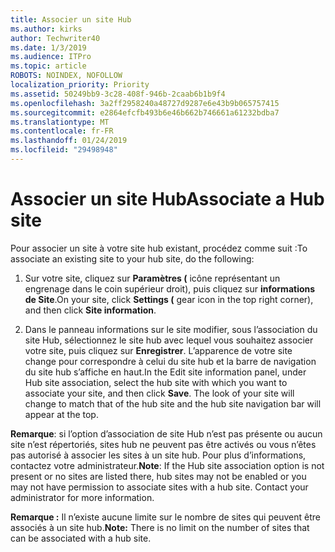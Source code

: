```yaml
---
title: Associer un site Hub
ms.author: kirks
author: Techwriter40
ms.date: 1/3/2019
ms.audience: ITPro
ms.topic: article
ROBOTS: NOINDEX, NOFOLLOW
localization_priority: Priority
ms.assetid: 50249bb9-3c28-408f-946b-2caab6b1b9f4
ms.openlocfilehash: 3a2ff2958240a48727d9287e6e43b9b065757415
ms.sourcegitcommit: e2864efcfb493b6e46b662b746661a61232bdba7
ms.translationtype: MT
ms.contentlocale: fr-FR
ms.lasthandoff: 01/24/2019
ms.locfileid: "29498948"
---
```

# <a name="associate-a-hub-site"></a><span data-ttu-id="ac067-102">Associer un site Hub</span><span class="sxs-lookup"><span data-stu-id="ac067-102">Associate a Hub site</span></span>

<span data-ttu-id="ac067-103">Pour associer un site à votre site hub existant, procédez comme suit :</span><span class="sxs-lookup"><span data-stu-id="ac067-103">To associate an existing site to your hub site, do the following:</span></span>
  
1. <span data-ttu-id="ac067-104">Sur votre site, cliquez sur **Paramètres (** icône représentant un engrenage dans le coin supérieur droit), puis cliquez sur **informations de Site**.</span><span class="sxs-lookup"><span data-stu-id="ac067-104">On your site, click **Settings (** gear icon in the top right corner), and then click **Site information**.</span></span> 
    
2. <span data-ttu-id="ac067-p101">Dans le panneau informations sur le site modifier, sous l’association du site Hub, sélectionnez le site hub avec lequel vous souhaitez associer votre site, puis cliquez sur **Enregistrer**. L’apparence de votre site change pour correspondre à celui du site hub et la barre de navigation du site hub s’affiche en haut.</span><span class="sxs-lookup"><span data-stu-id="ac067-p101">In the Edit site information panel, under Hub site association, select the hub site with which you want to associate your site, and then click **Save**. The look of your site will change to match that of the hub site and the hub site navigation bar will appear at the top.</span></span> 
    
 <span data-ttu-id="ac067-p102">**Remarque**: si l’option d’association de site Hub n’est pas présente ou aucun site n’est répertoriés, sites hub ne peuvent pas être activés ou vous n’êtes pas autorisé à associer les sites à un site hub. Pour plus d’informations, contactez votre administrateur.</span><span class="sxs-lookup"><span data-stu-id="ac067-p102">**Note**: If the Hub site association option is not present or no sites are listed there, hub sites may not be enabled or you may not have permission to associate sites with a hub site. Contact your administrator for more information.</span></span> 
  
 <span data-ttu-id="ac067-109">**Remarque :** Il n’existe aucune limite sur le nombre de sites qui peuvent être associés à un site hub.</span><span class="sxs-lookup"><span data-stu-id="ac067-109">**Note:** There is no limit on the number of sites that can be associated with a hub site.</span></span> 
  


